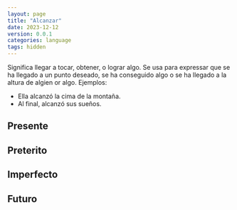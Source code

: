 ```yaml
---
layout: page
title: "Alcanzar"
date: 2023-12-12
version: 0.0.1
categories: language
tags: hidden
---
```


Significa llegar a tocar, obtener, o lograr algo. Se usa para
expressar que se ha llegado a un punto deseado, se ha conseguido
algo o se ha llegado a la altura de algien or algo. Ejemplos:

- Ella alcanzó la cima de la montaña.
- Al final, alcanzó sus sueños.

## Presente

## Preterito

## Imperfecto

## Futuro
